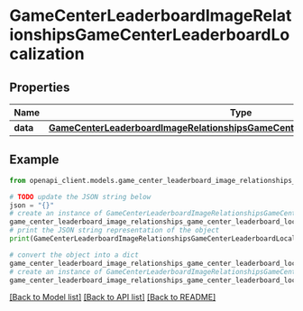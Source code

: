 # GameCenterLeaderboardImageRelationshipsGameCenterLeaderboardLocalization


## Properties

Name | Type | Description | Notes
------------ | ------------- | ------------- | -------------
**data** | [**GameCenterLeaderboardImageRelationshipsGameCenterLeaderboardLocalizationData**](GameCenterLeaderboardImageRelationshipsGameCenterLeaderboardLocalizationData.md) |  | [optional] 

## Example

```python
from openapi_client.models.game_center_leaderboard_image_relationships_game_center_leaderboard_localization import GameCenterLeaderboardImageRelationshipsGameCenterLeaderboardLocalization

# TODO update the JSON string below
json = "{}"
# create an instance of GameCenterLeaderboardImageRelationshipsGameCenterLeaderboardLocalization from a JSON string
game_center_leaderboard_image_relationships_game_center_leaderboard_localization_instance = GameCenterLeaderboardImageRelationshipsGameCenterLeaderboardLocalization.from_json(json)
# print the JSON string representation of the object
print(GameCenterLeaderboardImageRelationshipsGameCenterLeaderboardLocalization.to_json())

# convert the object into a dict
game_center_leaderboard_image_relationships_game_center_leaderboard_localization_dict = game_center_leaderboard_image_relationships_game_center_leaderboard_localization_instance.to_dict()
# create an instance of GameCenterLeaderboardImageRelationshipsGameCenterLeaderboardLocalization from a dict
game_center_leaderboard_image_relationships_game_center_leaderboard_localization_from_dict = GameCenterLeaderboardImageRelationshipsGameCenterLeaderboardLocalization.from_dict(game_center_leaderboard_image_relationships_game_center_leaderboard_localization_dict)
```
[[Back to Model list]](../README.md#documentation-for-models) [[Back to API list]](../README.md#documentation-for-api-endpoints) [[Back to README]](../README.md)


